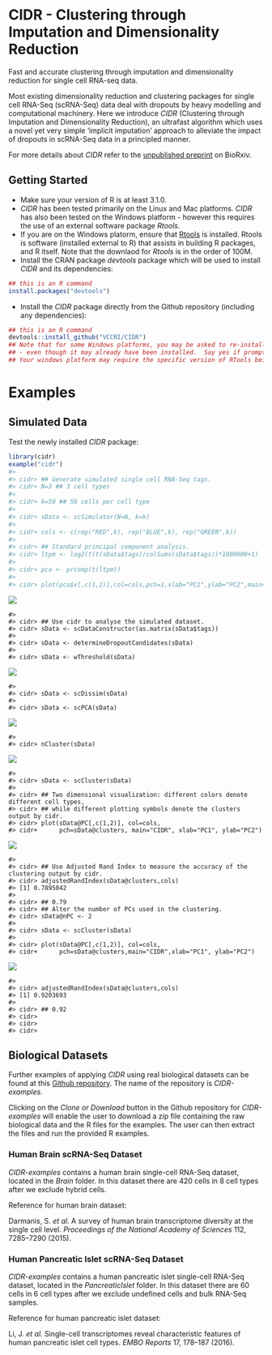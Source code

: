 
<!-- README.md is generated from README.Rmd. Please edit that file -->
CIDR - Clustering through Imputation and Dimensionality Reduction
=================================================================

Fast and accurate clustering through imputation and dimensionality reduction for single cell RNA-seq data.

Most existing dimensionality reduction and clustering packages for single cell RNA-Seq (scRNA-Seq) data deal with dropouts by heavy modelling and computational machinery. Here we introduce *CIDR* (Clustering through Imputation and Dimensionality Reduction), an ultrafast algorithm which uses a novel yet very simple ‘implicit imputation’ approach to alleviate the impact of dropouts in scRNA-Seq data in a principled manner.

For more details about *CIDR* refer to the [unpublished preprint](http://biorxiv.org/content/early/2016/08/10/068775) on BioRxiv.

Getting Started
---------------

-   Make sure your version of R is at least 3.1.0.
-   *CIDR* has been tested primarily on the Linux and Mac platforms. *CIDR* has also been tested on the Windows platform - however this requires the use of an external software package *Rtools*.
-   If you are on the Windows platorm, ensure that [Rtools](https://cran.r-project.org/bin/windows/Rtools/) is installed. Rtools is software (installed external to R) that assists in building R packages, and R itself. Note that the downlaod for *Rtools* is in the order of 100M.
-   Install the CRAN package *devtools* package which will be used to install *CIDR* and its dependencies:

``` r
## this is an R command
install.packages("devtools")
```

-   Install the *CIDR* package directly from the Github repository (including any dependencies):

``` r
## this is an R command
devtools::install_github("VCCRI/CIDR")
## Note that for some Windows platforms, you may be asked to re-install RTools
## - even though it may already have been installed.  Say yes if prompted.
## Your windows platform may require the specific version of RTools being suggested.
```

Examples
========

Simulated Data
--------------

Test the newly installed *CIDR* package:

``` r
library(cidr)
example("cidr")
#> 
#> cidr> ## Generate simulated single cell RNA-Seq tags.
#> cidr> N=3 ## 3 cell types
#> 
#> cidr> k=50 ## 50 cells per cell type
#> 
#> cidr> sData <- scSimulator(N=N, k=k)
#> 
#> cidr> cols <- c(rep("RED",k), rep("BLUE",k), rep("GREEN",k))
#> 
#> cidr> ## Standard principal component analysis.
#> cidr> ltpm <- log2(t(t(sData$tags)/colSums(sData$tags))*1000000+1)
#> 
#> cidr> pca <- prcomp(t(ltpm))
#> 
#> cidr> plot(pca$x[,c(1,2)],col=cols,pch=1,xlab="PC1",ylab="PC2",main="prcomp")
```

![](README-unnamed-chunk-4-1.png)

    #> 
    #> cidr> ## Use cidr to analyse the simulated dataset.
    #> cidr> sData <- scDataConstructor(as.matrix(sData$tags))
    #> 
    #> cidr> sData <- determineDropoutCandidates(sData)
    #> 
    #> cidr> sData <- wThreshold(sData)

![](README-unnamed-chunk-4-2.png)

    #> 
    #> cidr> sData <- scDissim(sData)
    #> 
    #> cidr> sData <- scPCA(sData)

![](README-unnamed-chunk-4-3.png)

    #> 
    #> cidr> nCluster(sData)

![](README-unnamed-chunk-4-4.png)

    #> 
    #> cidr> sData <- scCluster(sData)
    #> 
    #> cidr> ## Two dimensional visualization: different colors denote different cell types,
    #> cidr> ## while different plotting symbols denote the clusters output by cidr.
    #> cidr> plot(sData@PC[,c(1,2)], col=cols,
    #> cidr+      pch=sData@clusters, main="CIDR", xlab="PC1", ylab="PC2")

![](README-unnamed-chunk-4-5.png)

    #> 
    #> cidr> ## Use Adjusted Rand Index to measure the accuracy of the clustering output by cidr.
    #> cidr> adjustedRandIndex(sData@clusters,cols)
    #> [1] 0.7895042
    #> 
    #> cidr> ## 0.79
    #> cidr> ## Alter the number of PCs used in the clustering.
    #> cidr> sData@nPC <- 2
    #> 
    #> cidr> sData <- scCluster(sData)
    #> 
    #> cidr> plot(sData@PC[,c(1,2)], col=cols,
    #> cidr+      pch=sData@clusters,main="CIDR",xlab="PC1", ylab="PC2")

![](README-unnamed-chunk-4-6.png)

    #> 
    #> cidr> adjustedRandIndex(sData@clusters,cols)
    #> [1] 0.9203693
    #> 
    #> cidr> ## 0.92
    #> cidr> 
    #> cidr> 
    #> cidr>

Biological Datasets
-------------------

Further examples of applying *CIDR* using real biological datasets can be found at this [Github repository](https://github.com/VCCRI/CIDR-examples). The name of the repository is *CIDR-examples*.

Clicking on the *Clone or Download* button in the Github repository for *CIDR-examples* will enable the user to download a zip file containing the raw biological data and the R files for the examples. The user can then extract the files and run the provided R examples.

### Human Brain scRNA-Seq Dataset

*CIDR-examples* contains a human brain single-cell RNA-Seq dataset, located in the *Brain* folder. In this dataset there are 420 cells in 8 cell types after we exclude hybrid cells.

Reference for human brain dataset:

Darmanis, S. *et al.* A survey of human brain transcriptome diversity at the single cell level. *Proceedings of the National Academy of Sciences* 112, 7285–7290 (2015).

### Human Pancreatic Islet scRNA-Seq Dataset

*CIDR-examples* contains a human pancreatic islet single-cell RNA-Seq dataset, located in the *PancreaticIslet* folder. In this dataset there are 60 cells in 6 cell types after we exclude undefined cells and bulk RNA-Seq samples.

Reference for human pancreatic islet dataset:

Li, J. *et al.* Single-cell transcriptomes reveal characteristic features of human pancreatic islet cell types. *EMBO Reports* 17, 178–187 (2016).
